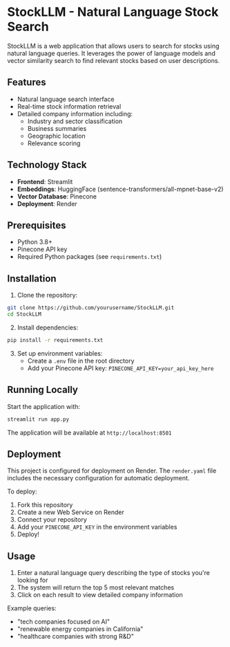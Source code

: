 # StockLLM - Natural Language Stock Search

StockLLM is a web application that allows users to search for stocks using natural language queries. It leverages the power of language models and vector similarity search to find relevant stocks based on user descriptions.

## Features

- Natural language search interface
- Real-time stock information retrieval
- Detailed company information including:
  - Industry and sector classification
  - Business summaries
  - Geographic location
  - Relevance scoring

## Technology Stack

- **Frontend**: Streamlit
- **Embeddings**: HuggingFace (sentence-transformers/all-mpnet-base-v2)
- **Vector Database**: Pinecone
- **Deployment**: Render

## Prerequisites

- Python 3.8+
- Pinecone API key
- Required Python packages (see `requirements.txt`)

## Installation

1. Clone the repository:
```bash
git clone https://github.com/yourusername/StockLLM.git
cd StockLLM
```

2. Install dependencies:
```bash
pip install -r requirements.txt
```

3. Set up environment variables:
   - Create a `.env` file in the root directory
   - Add your Pinecone API key:
   ```PINECONE_API_KEY=your_api_key_here```

## Running Locally

Start the application with:
```bash
streamlit run app.py
```

The application will be available at `http://localhost:8501`

## Deployment

This project is configured for deployment on Render. The `render.yaml` file includes the necessary configuration for automatic deployment.

To deploy:
1. Fork this repository
2. Create a new Web Service on Render
3. Connect your repository
4. Add your `PINECONE_API_KEY` in the environment variables
5. Deploy!

## Usage

1. Enter a natural language query describing the type of stocks you're looking for
2. The system will return the top 5 most relevant matches
3. Click on each result to view detailed company information

Example queries:
- "tech companies focused on AI"
- "renewable energy companies in California"
- "healthcare companies with strong R&D"
